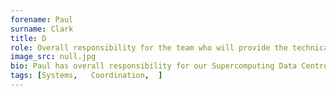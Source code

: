 ```yaml
---
forename: Paul
surname: Clark
title: D
role: Overall responsibility for the team who will provide the technical systems administration for the SP Service
image_src: null.jpg
bio: Paul has overall responsibility for our Supercomputing Data Centre, the Advanced Computing Facility (ACF), along with all of the systems and services we run.  Overall responsibility for the team who provide the technical systems administration for the SP service, along with the accommodation services for the hosting of ARCHER2.
tags: [Systems,   Coordination,  ] 
---
```

